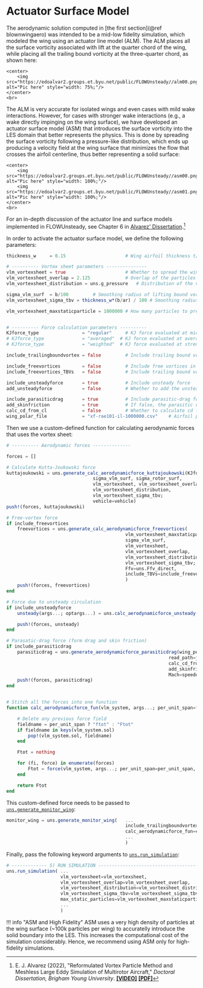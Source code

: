 # Actuator Surface Model

The aerodynamic solution computed in [the first section](@ref blownwingaero)
was intended to be a mid-low fidelity simulation, which modeled the wing
using an actuator line model (ALM).
The ALM places all the surface vorticity associated with lift at
the quarter chord of the wing, while placing all the trailing bound
vorticity at the three-quarter chord, as shown here:

```@raw html
<center>
    <img src="https://edoalvar2.groups.et.byu.net/public/FLOWUnsteady//alm00.png" alt="Pic here" style="width: 75%;"/>
</center>
<br>
```

The ALM is very accurate for isolated wings and even cases with mild wake
interactions.
However, for cases with stronger wake interactions (e.g., a wake directly
impinging on the wing surface), we have developed an actuator surface model
(ASM) that introduces the surface vorticity into the LES domain that better
represents the physics.
This is done by spreading the surface vorticity following a pressure-like
distribution, which ends up producing a velocity field at the wing surface
that minimizes the flow that crosses the airfoil centerline, thus better
representing a solid surface:

```@raw html
<center>
    <img src="https://edoalvar2.groups.et.byu.net/public/FLOWUnsteady//asm00.png" alt="Pic here" style="width: 100%;"/>
    <img src="https://edoalvar2.groups.et.byu.net/public/FLOWUnsteady//asm01.png" alt="Pic here" style="width: 100%;"/>
</center>
<br>
```
For an in-depth discussion of the actuator line and surface models
implemented in FLOWUnsteady, see Chapter 6 in
[Alvarez' Dissertation](https://scholarsarchive.byu.edu/etd/9589).[^2]


[^2]: E. J. Alvarez (2022), "Reformulated Vortex Particle Method and
    Meshless Large Eddy Simulation of Multirotor Aircraft," *Doctoral
    Dissertation, Brigham Young University*.
    [**[VIDEO]**](https://www.nas.nasa.gov/pubs/ams/2022/08-09-22.html)
    [**[PDF]**](https://scholarsarchive.byu.edu/etd/9589/)

In order to activate the actuator surface model, we define the following
parameters:

```julia
thickness_w     = 0.15                      # Wing airfoil thickness t/c

# ---------- Vortex sheet parameters ---------------
vlm_vortexsheet = true                      # Whether to spread the wing circulation as a vortex sheet
vlm_vortexsheet_overlap = 2.125             # Overlap of the particles that make the vortex sheet
vlm_vortexsheet_distribution = uns.g_pressure   # Distribution of the vortex sheet

sigma_vlm_surf  = b/100         # Smoothing radius of lifting bound vorticity
vlm_vortexsheet_sigma_tbv = thickness_w*(b/ar) / 100 # Smoothing radius of trailing bound vorticity

vlm_vortexsheet_maxstaticparticle = 1000000 # How many particles to preallocate for the vortex sheet


# ---------- Force calculation parameters ----------
KJforce_type                = "regular"     # KJ force evaluated at middle of bound vortices
# KJforce_type              = "averaged"  # KJ force evaluated at average vortex sheet
# KJforce_type              = "weighted"  # KJ force evaluated at strength-weighted vortex sheet

include_trailingboundvortex = false         # Include trailing bound vortices in force calculations

include_freevortices        = false         # Include free vortices in force calculation
include_freevortices_TBVs   = false         # Include trailing bound vortex in free-vortex force

include_unsteadyforce       = true          # Include unsteady force
add_unsteadyforce           = false         # Whether to add the unsteady force to Ftot or to simply output it

include_parasiticdrag       = true          # Include parasitic-drag force
add_skinfriction            = true          # If false, the parasitic drag is purely parasitic, meaning no skin friction
calc_cd_from_cl             = false         # Whether to calculate cd from cl or effective AOA
wing_polar_file             = "xf-rae101-il-1000000.csv"    # Airfoil polar for parasitic drag
```

Then we use a custom-defined function for calculating aerodynamic forces
that uses the vortex sheet:

```julia
# ---------- Aerodynamic forces --------------

forces = []

# Calculate Kutta-Joukowski force
kuttajoukowski = uns.generate_calc_aerodynamicforce_kuttajoukowski(KJforce_type,
                                sigma_vlm_surf, sigma_rotor_surf,
                                vlm_vortexsheet, vlm_vortexsheet_overlap,
                                vlm_vortexsheet_distribution,
                                vlm_vortexsheet_sigma_tbv;
                                vehicle=vehicle)
push!(forces, kuttajoukowski)

# Free-vortex force
if include_freevortices
    freevortices = uns.generate_calc_aerodynamicforce_freevortices(
                                            vlm_vortexsheet_maxstaticparticle,
                                            sigma_vlm_surf,
                                            vlm_vortexsheet,
                                            vlm_vortexsheet_overlap,
                                            vlm_vortexsheet_distribution,
                                            vlm_vortexsheet_sigma_tbv;
                                            Ffv=uns.Ffv_direct,
                                            include_TBVs=include_freevortices_TBVs
                                            )
    push!(forces, freevortices)
end

# Force due to unsteady circulation
if include_unsteadyforce
    unsteady(args...; optargs...) = uns.calc_aerodynamicforce_unsteady(args...; add_to_Ftot=add_unsteadyforce, optargs...)

    push!(forces, unsteady)
end

# Parasatic-drag force (form drag and skin friction)
if include_parasiticdrag
    parasiticdrag = uns.generate_aerodynamicforce_parasiticdrag(wing_polar_file;
                                                            read_path=joinpath(data_path, "airfoils"),
                                                            calc_cd_from_cl=calc_cd_from_cl,
                                                            add_skinfriction=add_skinfriction,
                                                            Mach=speedofsound!=nothing ? magVref/speedofsound : nothing)
    push!(forces, parasiticdrag)
end


# Stitch all the forces into one function
function calc_aerodynamicforce_fun(vlm_system, args...; per_unit_span=false, optargs...)

    # Delete any previous force field
    fieldname = per_unit_span ? "ftot" : "Ftot"
    if fieldname in keys(vlm_system.sol)
        pop!(vlm_system.sol, fieldname)
    end

    Ftot = nothing

    for (fi, force) in enumerate(forces)
        Ftot = force(vlm_system, args...; per_unit_span=per_unit_span, optargs...)
    end

    return Ftot
end
```

This custom-defined force needs to be passed to
[`uns.generate_monitor_wing`](@ref):
```julia
monitor_wing = uns.generate_monitor_wing(   ...
                                            include_trailingboundvortex=include_trailingboundvortex,
                                            calc_aerodynamicforce_fun=calc_aerodynamicforce_fun,
                                            ...
                                            )
```

Finally, pass the following keyword arguments to
[`uns.run_simulation`](@ref):

```julia
# ------------- 5) RUN SIMULATION ------------------------------------------
uns.run_simulation( ...
                    vlm_vortexsheet=vlm_vortexsheet,
                    vlm_vortexsheet_overlap=vlm_vortexsheet_overlap,
                    vlm_vortexsheet_distribution=vlm_vortexsheet_distribution,
                    vlm_vortexsheet_sigma_tbv=vlm_vortexsheet_sigma_tbv,
                    max_static_particles=vlm_vortexsheet_maxstaticparticle
                    ...
                    )
```

!!! info "ASM and High Fidelity"
    ASM uses a very high density of particles at the wing
    surface (~100k particles per wing) to accuratelly introduce the solid
    boundary into the LES.
    This increases the computational cost of the simulation considerably.
    Hence, we recommend using ASM only for high-fidelity simulations.

